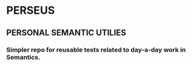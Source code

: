 # PERSEUS

## PERSONAL SEMANTIC UTILIES

### Simpler repo for reusable tests related to day-a-day work in Semantics.
